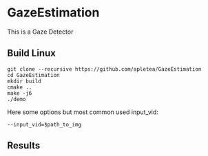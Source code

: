 # GazeEstimation
This is a Gaze Detector 

## Build Linux
    git clone --recursive https://github.com/apletea/GazeEstimation
    cd GazeEstimation
    mkdir build
    cmake ..
    make -j6
    ./demo


Here some options but most common used input_vid:

    --input_vid=$path_to_img


## Results
